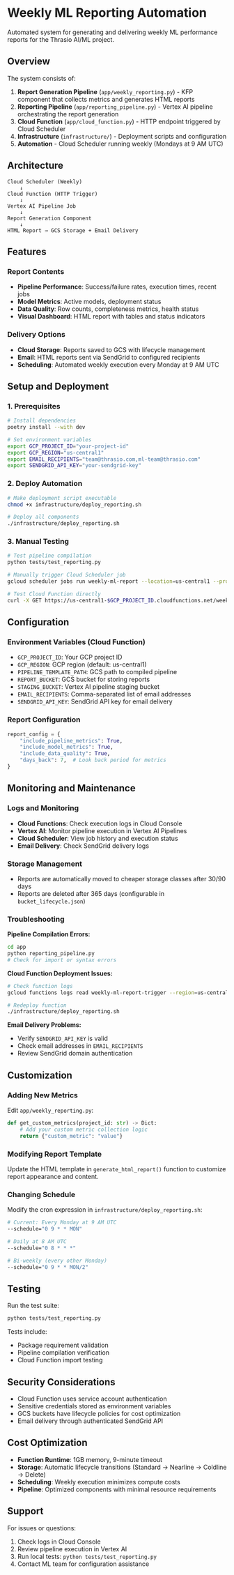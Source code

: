 # Weekly ML Reporting Automation

Automated system for generating and delivering weekly ML performance reports for the Thrasio AI/ML project.

## Overview

The system consists of:

1. **Report Generation Pipeline** (`app/weekly_reporting.py`) - KFP component that collects metrics and generates HTML reports
2. **Reporting Pipeline** (`app/reporting_pipeline.py`) - Vertex AI pipeline orchestrating the report generation
3. **Cloud Function** (`app/cloud_function.py`) - HTTP endpoint triggered by Cloud Scheduler
4. **Infrastructure** (`infrastructure/`) - Deployment scripts and configuration
5. **Automation** - Cloud Scheduler running weekly (Mondays at 9 AM UTC)

## Architecture

```
Cloud Scheduler (Weekly) 
    ↓
Cloud Function (HTTP Trigger)
    ↓
Vertex AI Pipeline Job
    ↓
Report Generation Component
    ↓
HTML Report → GCS Storage + Email Delivery
```

## Features

### Report Contents
- **Pipeline Performance**: Success/failure rates, execution times, recent jobs
- **Model Metrics**: Active models, deployment status
- **Data Quality**: Row counts, completeness metrics, health status
- **Visual Dashboard**: HTML report with tables and status indicators

### Delivery Options
- **Cloud Storage**: Reports saved to GCS with lifecycle management
- **Email**: HTML reports sent via SendGrid to configured recipients
- **Scheduling**: Automated weekly execution every Monday at 9 AM UTC

## Setup and Deployment

### 1. Prerequisites
```bash
# Install dependencies
poetry install --with dev

# Set environment variables
export GCP_PROJECT_ID="your-project-id"
export GCP_REGION="us-central1"
export EMAIL_RECIPIENTS="team@thrasio.com,ml-team@thrasio.com"
export SENDGRID_API_KEY="your-sendgrid-key"
```

### 2. Deploy Automation
```bash
# Make deployment script executable
chmod +x infrastructure/deploy_reporting.sh

# Deploy all components
./infrastructure/deploy_reporting.sh
```

### 3. Manual Testing
```bash
# Test pipeline compilation
python tests/test_reporting.py

# Manually trigger Cloud Scheduler job
gcloud scheduler jobs run weekly-ml-report --location=us-central1 --project=$GCP_PROJECT_ID

# Test Cloud Function directly
curl -X GET https://us-central1-$GCP_PROJECT_ID.cloudfunctions.net/weekly-ml-report-trigger
```

## Configuration

### Environment Variables (Cloud Function)
- `GCP_PROJECT_ID`: Your GCP project ID
- `GCP_REGION`: GCP region (default: us-central1)
- `PIPELINE_TEMPLATE_PATH`: GCS path to compiled pipeline
- `REPORT_BUCKET`: GCS bucket for storing reports
- `STAGING_BUCKET`: Vertex AI pipeline staging bucket
- `EMAIL_RECIPIENTS`: Comma-separated list of email addresses
- `SENDGRID_API_KEY`: SendGrid API key for email delivery

### Report Configuration
```python
report_config = {
    "include_pipeline_metrics": True,
    "include_model_metrics": True,
    "include_data_quality": True,
    "days_back": 7,  # Look back period for metrics
}
```

## Monitoring and Maintenance

### Logs and Monitoring
- **Cloud Functions**: Check execution logs in Cloud Console
- **Vertex AI**: Monitor pipeline execution in Vertex AI Pipelines
- **Cloud Scheduler**: View job history and execution status
- **Email Delivery**: Check SendGrid delivery logs

### Storage Management
- Reports are automatically moved to cheaper storage classes after 30/90 days
- Reports are deleted after 365 days (configurable in `bucket_lifecycle.json`)

### Troubleshooting

**Pipeline Compilation Errors:**
```bash
cd app
python reporting_pipeline.py
# Check for import or syntax errors
```

**Cloud Function Deployment Issues:**
```bash
# Check function logs
gcloud functions logs read weekly-ml-report-trigger --region=us-central1

# Redeploy function
./infrastructure/deploy_reporting.sh
```

**Email Delivery Problems:**
- Verify `SENDGRID_API_KEY` is valid
- Check email addresses in `EMAIL_RECIPIENTS`
- Review SendGrid domain authentication

## Customization

### Adding New Metrics
Edit `app/weekly_reporting.py`:
```python
def get_custom_metrics(project_id: str) -> Dict:
    # Add your custom metric collection logic
    return {"custom_metric": "value"}
```

### Modifying Report Template
Update the HTML template in `generate_html_report()` function to customize report appearance and content.

### Changing Schedule
Modify the cron expression in `infrastructure/deploy_reporting.sh`:
```bash
# Current: Every Monday at 9 AM UTC
--schedule="0 9 * * MON"

# Daily at 8 AM UTC
--schedule="0 8 * * *"

# Bi-weekly (every other Monday)
--schedule="0 9 * * MON/2"
```

## Testing

Run the test suite:
```bash
python tests/test_reporting.py
```

Tests include:
- Package requirement validation
- Pipeline compilation verification
- Cloud Function import testing

## Security Considerations

- Cloud Function uses service account authentication
- Sensitive credentials stored as environment variables
- GCS buckets have lifecycle policies for cost optimization
- Email delivery through authenticated SendGrid API

## Cost Optimization

- **Function Runtime**: 1GB memory, 9-minute timeout
- **Storage**: Automatic lifecycle transitions (Standard → Nearline → Coldline → Delete)
- **Scheduling**: Weekly execution minimizes compute costs
- **Pipeline**: Optimized components with minimal resource requirements

## Support

For issues or questions:
1. Check logs in Cloud Console
2. Review pipeline execution in Vertex AI
3. Run local tests: `python tests/test_reporting.py`
4. Contact ML team for configuration assistance